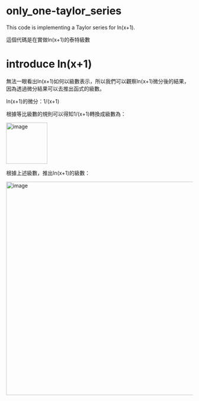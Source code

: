 # only_one-taylor_series
This code is implementing a Taylor series for ln(x+1).

這個代碼是在實做ln(x+1)的泰特級數



# introduce ln(x+1)
無法一眼看出ln(x+1)如何以級數表示，所以我們可以觀察ln(x+1)微分後的結果，因為透過微分結果可以去推出函式的級數。

ln(x+1)的微分：1/(x+1)

根據等比級數的規則可以得知1/(x+1)轉換成級數為：


<img width="111" alt="image" src="https://github.com/LoTzuChin/only_one-taylor_series/assets/115769579/36a481b1-f5fd-495c-b94d-e75ed0e53242">

根據上述級數，推出ln(x+1)的級數：


<img width="575" alt="image" src="https://github.com/LoTzuChin/only_one-taylor_series/assets/115769579/c20ef2b5-cfa2-40dc-a72c-5d8a35eff61a">



